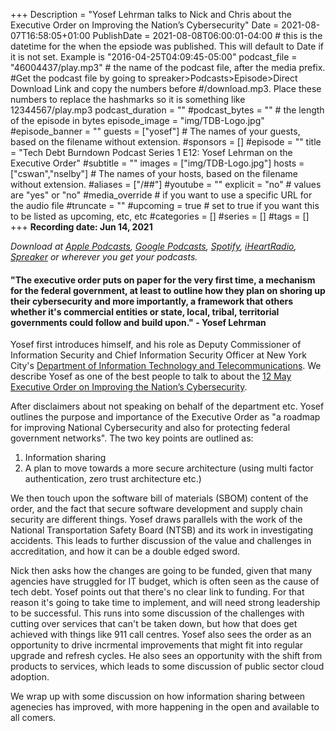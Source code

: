+++
Description = "Yosef Lehrman talks to Nick and Chris about the Executive Order on Improving the Nation’s Cybersecurity"
Date = 2021-08-07T16:58:05+01:00
PublishDate = 2021-08-08T06:00:01-04:00 # this is the datetime for the when the epsiode was published. This will default to Date if it is not set. Example is "2016-04-25T04:09:45-05:00"
podcast_file = "46004437/play.mp3" # the name of the podcast file, after the media prefix.
#Get the podcast file by going to spreaker>Podcasts>Episode>Direct Download Link and copy the numbers before
#/download.mp3. Place these numbers to replace the hashmarks so it is something like 12344567/play.mp3 
podcast_duration = ""
#podcast_bytes = "" # the length of the episode in bytes
episode_image = "img/TDB-Logo.jpg"
#episode_banner = ""
guests = ["yosef"] # The names of your guests, based on the filename without extension.
#sponsors = []
#episode = ""
title = "Tech Debt Burndown Podcast Series 1 E12: Yosef Lehrman on the Executive Order"
#subtitle = ""
images = ["img/TDB-Logo.jpg"]
hosts = ["cswan","nselby"] # The names of your hosts, based on the filename without extension.
#aliases = ["/##"]
#youtube = ""
explicit = "no" # values are "yes" or "no"
#media_override # if you want to use a specific URL for the audio file
#truncate = ""
#upcoming = true # set to true if you want this to be listed as upcoming, etc, etc
#categories = []
#series = []
#tags = []
+++
**Recording date: Jun 14, 2021**

*Download at [Apple Podcasts](https://podcastsconnect.apple.com/my-podcasts/the-tech-debt-burndown-podcast/1562710899), [Google Podcasts](https://podcasts.google.com/feed/aHR0cHM6Ly93d3cuc3ByZWFrZXIuY29tL3Nob3cvNDg3MzE4MC9lcGlzb2Rlcy9mZWVk), [Spotify](https://open.spotify.com/show/0t15PUgvQYNWQ6LYXJ8zkz), [iHeartRadio](https://iheart.com/podcast/81137852), [Spreaker](https://www.spreaker.com/show/the-tech-debt-burndown-podcast) or wherever you get your podcasts.*

#### "The executive order puts on paper for the very first time, a mechanism for the federal government, at least to outline how they plan on shoring up their cybersecurity and more importantly, a framework that others whether it's commercial entities or state, local, tribal, territorial governments could follow and build upon." - Yosef Lehrman

Yosef first introduces himself, and his role as Deputy Commissioner of Information Security and Chief Information Security Officer at New York City's [Department of Information Technology and Telecommunications](https://www1.nyc.gov/site/doitt/index.page). We describe Yosef as one of the best people to talk to about the [12 May Executive Order on Improving the Nation’s Cybersecurity](https://www.whitehouse.gov/briefing-room/presidential-actions/2021/05/12/executive-order-on-improving-the-nations-cybersecurity/).

After disclaimers about not speaking on behalf of the department etc. Yosef outlines the purpose and importance of the Executive Order as "a roadmap for improving National Cybersecurity and also for protecting federal government networks". The two key points are outlined as:
1. Information sharing
2. A plan to move towards a more secure architecture (using multi factor authentication, zero trust architecture etc.)

We then touch upon the software bill of materials (SBOM) content of the order, and the fact that secure software development and supply chain security are different things. Yosef draws parallels with the work of the National Transportation Safety Board (NTSB) and its work in investigating accidents. This leads to further discussion of the value and challenges in accreditation, and how it can be a double edged sword.

Nick then asks how the changes are going to be funded, given that many agencies have struggled for IT budget, which is often seen as the cause of tech debt. Yosef points out that there's no clear link to funding. For that reason it's going to take time to implement, and will need strong leadership to be successful. This runs into some discussion of the challenges with cutting over services that can't be taken down, but how that does get achieved with things like 911 call centres. Yosef also sees the order as an opportunity to drive incrmental improvements that might fit into regular upgrade and refresh cycles. He also sees an opportunity with the shift from products to services, which leads to some discussion of public sector cloud adoption.

We wrap up with some discussion on how information sharing between agenecies has improved, with more happening in the open and available to all comers.